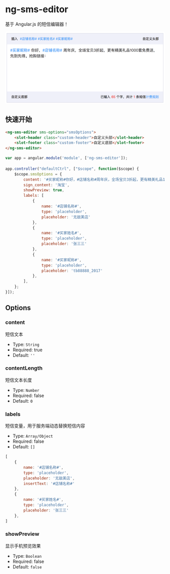# ng-sms-editor

基于 Angular.js 的短信编辑器！

![](./assets/image.png)

## 快速开始

```html
<ng-sms-editor sms-options="smsOptions">
    <slot-header class="custom-header">自定义头部</slot-header>
    <slot-footer class="custom-footer">自定义底部</slot-footer>
</ng-sms-editor>
```

```js
var app = angular.module('module', ['ng-sms-editor']);

app.controller("defaultCtrl", ["$scope", function($scope) {
    $scope.smsOptions = {
        content: '#买家昵称#你好，#店铺名称#周年庆，全场宝贝3折起，更有精美礼品1000套免费送，先到先得。抢购链接：',
        sign_content: '淘宝',
        showPreview: true,
        labels: [
            {
                name: '#店铺名称#',
                type: 'placeholder',
                placeholder: '无敌美店'
            },
            {
                name: '#买家姓名#',
                type: 'placeholder',
                placeholder: '张三三'
            },
            {
                name: '#买家昵称#',
                type: 'placeholder',
                placeholder: 'tb88888_2017'
            },
        ],
    };
}]);
```

## Options

### content

短信文本

- Type: `String`
- Required: true
- Default: `''`

### contentLength

短信文本长度

- Type: `Number`
- Required: false
- Default: `0`

### labels

短信变量，用于服务端动态替换短信内容

- Type: `Array/Object`
- Required: false
- Default: `[]`

```js
[
    {
        name: '#店铺名称#',
        type: 'placeholder',
        placeholder: '无敌美店',
        insertText: '#店铺名称#'
    },
    {
        name: '#买家姓名#',
        type: 'placeholder',
        placeholder: '张三三'
    },
]
```

### showPreview

显示手机预览效果

- Type: `Boolean`
- Required: false
- Default: `false`
